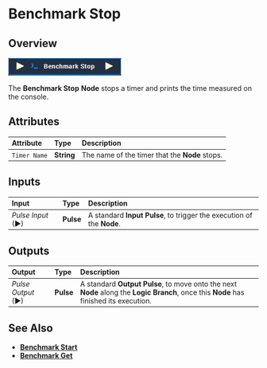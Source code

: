 # Benchmark Stop

## Overview

![The Benchmark Stop Node.](../../.gitbook/assets/node-benchmark-stop.png)

The **Benchmark Stop** **Node** stops a timer and prints the time measured on the console.

## Attributes

| Attribute | Type | Description |
| :--- | :--- | :--- |
| `Timer Name` | **String** | The name of the timer that the **Node** stops. |

## Inputs

| Input | Type | Description |
| :--- | :--- | :--- |
| _Pulse Input_ \(►\) | **Pulse** | A standard **Input Pulse**, to trigger the execution of the **Node**. |

## Outputs

| Output | Type | Description |
| :--- | :--- | :--- |
| _Pulse Output_ \(►\) | **Pulse** | A standard **Output Pulse**, to move onto the next **Node** along the **Logic Branch**, once this **Node** has finished its execution. |

## See Also

* [**Benchmark Start**](benchmark-start.md)
* [**Benchmark Get**](benchmark-get.md)

